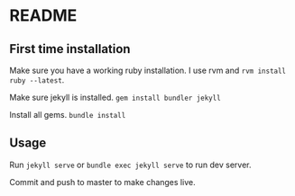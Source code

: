 # README

## First time installation

Make sure you have a working ruby installation. I use rvm and `rvm install ruby --latest`.

Make sure jekyll is installed. `gem install bundler jekyll`

Install all gems. `bundle install`

## Usage

Run `jekyll serve` or `bundle exec jekyll serve` to run dev server.

Commit and push to master to make changes live.